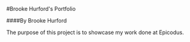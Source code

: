 #Brooke Hurford's Portfolio

####By Brooke Hurford

The purpose of this project is to showcase my work done at Epicodus.
